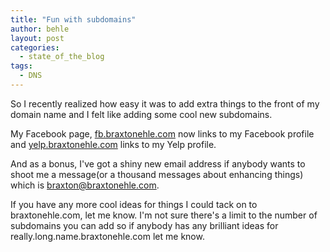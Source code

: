 ```yaml
---
title: "Fun with subdomains"
author: behle
layout: post
categories:
  - state_of_the_blog
tags:
  - DNS
---
```

So I recently realized how easy it was to add extra things to the front of my domain name and I felt like adding some cool new subdomains.

My Facebook page, [fb.braxtonehle.com](http://fb.braxtonehle.com) now links to my Facebook profile and [yelp.braxtonehle.com](http://yelp.braxtonehle.com) links to my Yelp profile.

And as a bonus, I've got a shiny new email address if anybody wants to shoot me a message(or a thousand messages about enhancing things) which is braxton@braxtonehle.com.

If you have any more cool ideas for things I could tack on to braxtonehle.com, let me know. I'm not sure there's a limit to the number of subdomains you can add so if anybody has any brilliant ideas for really.long.name.braxtonehle.com let me know.
